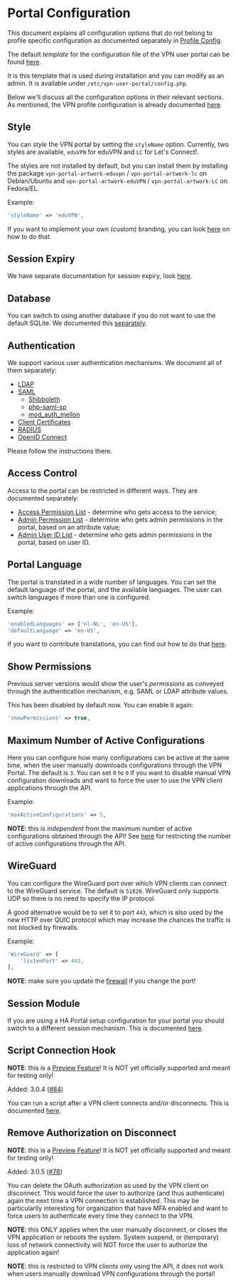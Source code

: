 # Portal Configuration

This document explains all configuration options that do not belong to profile
specific configuration as documented separately in 
[Profile Config](PROFILE_CONFIG.md).

The default _template_ for the configuration file of the VPN user portal can
be found 
[here](https://git.sr.ht/~fkooman/vpn-user-portal/tree/v3/item/config/config.php.example).

It is this template that is used during installation and you can modify as an
admin. It is available under `/etc/vpn-user-portal/config.php`.

Below we'll discuss all the configuration options in their relevant sections. 
As mentioned, the VPN profile configuration is already documented 
[here](PROFILE_CONFIG.md).

## Style

You can _style_ the VPN portal by setting the `styleName` option. Currently, 
two styles are available, `eduVPN` for eduVPN and `LC` for Let's Connect!. 

The styles are not installed by default, but you can install them by 
installing the package `vpn-portal-artwork-eduvpn` / `vpn-portal-artwork-lc` 
on Debian/Ubuntu and `vpn-portal-artwork-eduVPN` / `vpn-portal-artwork-LC` on 
Fedora/EL.

Example:

```php
'styleName' => 'eduVPN',
```

If you want to implement your own (custom) branding, you can look 
[here](CUSTOM_BRANDING.md) on how to do that.

## Session Expiry

We have separate documentation for session expiry, look 
[here](SESSION_EXPIRY.md).

## Database

You can switch to using another database if you do not want to use the default 
SQLite. We documented this [separately](DATABASE.md).

## Authentication

We support various user authentication mechanisms. We document all of them 
separately:

* [LDAP](LDAP.md)
* [SAML](SAML.md)
  * [Shibboleth](SHIBBOLETH_SP.md)
  * [php-saml-sp](PHP_SAML_SP.md)
  * [mod_auth_mellon](MOD_AUTH_MELLON.md)
* [Client Certificates](CLIENT_CERT_AUTH.md)
* [RADIUS](RADIUS.md)
* [OpenID Connect](MOD_AUTH_OPENIDC.md)

Please follow the instructions there.

## Access Control

Access to the portal can be restricted in different ways. They are documented
separately:

* [Access Permission List](ACL.md#access-to-the-service) - determine who gets
  access to the service;
* [Admin Permission List](PORTAL_ADMIN.md#permission) - determine who gets 
  admin permissions in the portal, based on an attribute value;
* [Admin User ID List](PORTAL_ADMIN.md#user-id) - determine who gets admin 
  permissions in the portal, based on user ID.

## Portal Language

The portal is translated in a wide number of languages. You can set the 
default language of the portal, and the available languages. The user can 
switch languages if more than one is configured.

Example:

```php
'enabledLanguages' => ['nl-NL', 'en-US'],
'defaultLanguage' => 'en-US',
```

If you want to contribute translations, you can find out how to do that 
[here](CONTRIBUTE_TRANSLATIONS.md).

## Show Permissions

Previous server versions would show the user's _permissions_ as conveyed 
through the authentication mechanism, e.g. SAML or LDAP attribute values.

This has been disabled by default now. You can enable it again:

```php
'showPermissions' => true,
```

## Maximum Number of Active Configurations

Here you can configure how many configurations can be active at the same time,
when the user manually downloads configurations through the VPN Portal. The
default is `3`. You can set it to `0` if you want to disable manual VPN 
configuration downloads and want to force the user to use the VPN client 
applications through the API.

Example:

```php
'maxActiveConfigurations' => 5,
```

**NOTE**: this is _independent_ from the maximum number of active 
configurations obtained through the API! See 
[here](#maximum-number-of-active-api-configurations) for restricting the number 
of active configurations through the API.

## WireGuard

You can configure the WireGuard port over which VPN clients can connect to the
WireGuard service. The default is `51820`. WireGuard only supports UDP so there
is no need to specify the IP protocol.

A good alternative would be to set it to port `443`, which is also used by the
new HTTP over QUIC protocol which may increase the chances the traffic is not
blocked by firewalls.

Example:

```php
'WireGuard' => [
    'listenPort' => 443,
],
```

**NOTE**: make sure you update the [firewall](FIREWALL.md) if you change the 
port!

## Session Module

If you are using a HA Portal setup configuration for your portal you should
switch to a different session mechanism. This is documented 
[here](HA_PORTAL.md).

## Script Connection Hook

**NOTE**: this is a [Preview Feature](PREVIEW_FEATURES.md)! It is NOT yet 
officially supported and meant for testing only!

 Added: 3.0.4 ([#84](https://todo.sr.ht/~eduvpn/server/84))

You can run a script after a VPN client connects and/or disconnects. This is
documented [here](SCRIPT_CONNECTION_HOOK.md).

## Remove Authorization on Disconnect

**NOTE**: this is a [Preview Feature](PREVIEW_FEATURES.md)! It is NOT yet 
officially supported and meant for testing only!

Added: 3.0.5 ([#78](https://todo.sr.ht/~eduvpn/server/78))

You can delete the OAuth authorization as used by the VPN client on disconnect.
This would force the user to authorize (and thus authenticate) again the next
time a VPN connection is established. This may be particularlly interesting for
organization that have MFA enabled and want to force users to authenticate 
every time they connect to the VPN.

**NOTE**: this ONLY applies when the user manually disconnect, or closes the 
VPN application or reboots the system. System suspend, or (temporary) loss of
network connectivity will NOT force the user to authorize the application 
again!

**NOTE**: this is restricted to VPN clients only using the API, it does not 
work when users manually download VPN configurations through the portal!